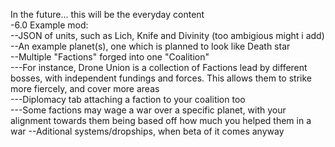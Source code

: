 In the future... this will be the everyday content                                                                                         
-6.0 Example mod:                                                                                                                         
--JSON of units, such as Lich, Knife and Divinity (too ambigious might i add)                                                             
--An example planet(s), one which is planned to look like Death star                                                                       
--Multiple "Factions" forged into one "Coalition"                                                                                         
---For instance, Drone Union is a collection of Factions lead by different bosses, with independent fundings and forces. This allows them to strike more fiercely, and cover more areas                                                                                             
---Diplomacy tab attaching a faction to your coalition too                                                                                 
---Some factions may wage a war over a specific planet, with your alignment towards them being based off how much you helped them in a war
--Aditional systems/dropships, when beta of it comes anyway                                                                                               
